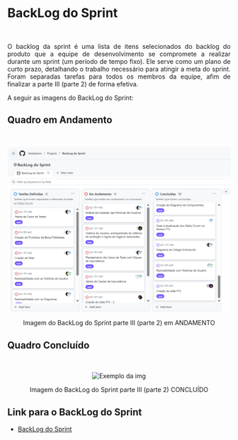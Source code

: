 # BackLog do Sprint

<br>
<p align="justify">O backlog da sprint é uma lista de itens selecionados do backlog do produto que a equipe de desenvolvimento se compromete a realizar durante um sprint (um período de tempo fixo). Ele serve como um plano de curto prazo, detalhando o trabalho necessário para atingir a meta do sprint. 
Foram separadas tarefas para todos os membros da equipe, afim de finalizar a parte III (parte 2) de forma efetiva.
<br>

A seguir as imagens do BackLog do Sprint:

## Quadro em Andamento
<br>
<p align="center"> <img src="https://github.com/hisokarenn/ES1-TP1/blob/f851a2a4cdd4cd331afb0c6292a19acfb197b5eb/Casos_de_Teste/Imagens/BackLog_do_Sprint/sprint%20pt3%20ANDAMENTO.png" alt="" width="1000" /></p>
<p align="center"> Imagem do BackLog do Sprint parte III (parte 2) em ANDAMENTO
<br>
  
## Quadro Concluído
<br>
<p align="center"> <img src="" alt= "Exemplo da img" alt="" width="1000" /></p>
<p align="center"> Imagem do BackLog do Sprint parte III (parte 2) CONCLUÍDO
<br>
  
## Link para o BackLog do Sprint
- [BackLog do Sprint](https://github.com/users/hisokarenn/projects/7)


